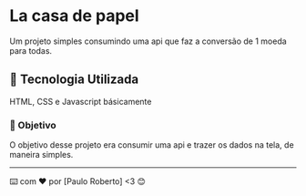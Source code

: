 # La casa de papel

Um projeto simples consumindo uma api que faz a conversão de 1 moeda para todas.

## 🚀 Tecnologia Utilizada

HTML, CSS e Javascript básicamente


### 🔩 Objetivo

O objetivo desse projeto era consumir uma api e trazer os dados na tela, de maneira simples.


---
⌨️ com ❤️ por [Paulo Roberto] <3 😊
